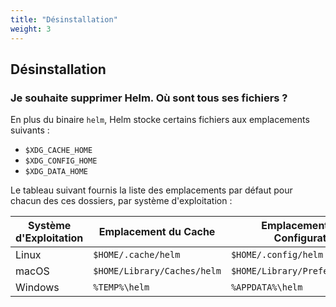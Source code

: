 ```yaml
---
title: "Désinstallation"
weight: 3
---
```


## Désinstallation

### Je souhaite supprimer Helm. Où sont tous ses fichiers ? 

En plus du binaire `helm`, Helm stocke certains fichiers aux emplacements suivants :

- `$XDG_CACHE_HOME`
- `$XDG_CONFIG_HOME`
- `$XDG_DATA_HOME`

Le tableau suivant fournis la liste des emplacements par défaut pour chacun des ces dossiers, par système d'exploitation :

| Système d'Exploitation | Emplacement du Cache     | Emplacement de la Configuration | Emplacement des Données |
|------------------------|--------------------------|---------------------------------|-------------------------|
| Linux                  | `$HOME/.cache/helm `       | `$HOME/.config/helm `              | `$HOME/.local/share/helm`  |
| macOS                  | `$HOME/Library/Caches/helm` | `$HOME/Library/Preferences/helm`    | `$HOME/Library/helm `      |
| Windows                | `%TEMP%\helm  `            | `%APPDATA%\helm `                 | `%APPDATA%\helm`          |
